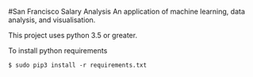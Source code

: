 #San Francisco Salary Analysis
An application of machine learning, data analysis, and visualisation.

This project uses python 3.5 or greater. 

To install python requirements 
```
$ sudo pip3 install -r requirements.txt
```

